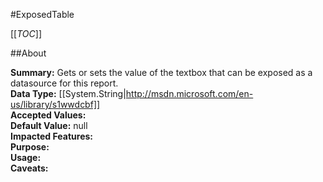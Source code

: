 #ExposedTable

[[_TOC_]]

##About

**Summary:**  Gets or sets the value of the textbox that can be exposed as a datasource for this report.   
**Data Type:** [[System.String|http://msdn.microsoft.com/en-us/library/s1wwdcbf]]  
**Accepted Values:**   
**Default Value:** null  
**Impacted Features:**   
**Purpose:**   
**Usage:**   
**Caveats:**   

